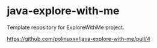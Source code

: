 # java-explore-with-me
Template repository for ExploreWithMe project.

https://github.com/polinuxxx/java-explore-with-me/pull/4

